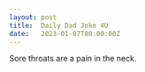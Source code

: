 ```yaml
---
layout: post
title:  Daily Dad Joke 4U
date:   2023-01-07T00:00:00Z
---
```

Sore throats are a pain in the neck.
